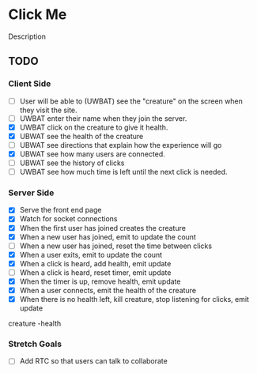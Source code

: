 # Click Me
Description

## TODO
### Client Side
- [ ] User will be able to (UWBAT) see the "creature" on the screen when they visit the site.
- [ ] UWBAT enter their name when they join the server.
- [x] UWBAT click on the creature to give it health.
- [x] UBWAT see the health of the creature
- [ ] UBWAT see directions that explain how the experience will go
- [x] UBWAT see how many users are connected.
- [ ] UBWAT see the history of clicks
- [ ] UWBAT see how much time is left until the next click is needed.

### Server Side
- [x] Serve the front end page
- [x] Watch for socket connections
- [x] When the first user has joined creates the creature
- [x] When a new user has joined, emit to update the count
- [ ] When a new user has joined, reset the time between clicks
- [x] When a user exits, emit to update the count
- [x] When a click is heard, add health, emit update
- [ ] When a click is heard, reset timer, emit update
- [x] When the timer is up, remove health, emit update
- [x] When a user connects, emit the health of the creature
- [x] When there is no health left, kill creature, stop listening for clicks, emit update

creature
-health

### Stretch Goals
- [ ] Add RTC so that users can talk to collaborate